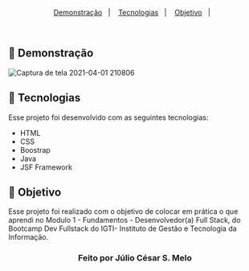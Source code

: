 
<p align="center">
  <a href="#-demonstracao">Demonstração</a>&nbsp;&nbsp;&nbsp;|&nbsp;&nbsp;&nbsp;
  <a href="#-tecnologias">Tecnologias</a>&nbsp;&nbsp;&nbsp;|&nbsp;&nbsp;&nbsp;
  <a href="#-Objetivo">Objetivo</a>&nbsp;&nbsp;&nbsp;|&nbsp;&nbsp;&nbsp;
</p>
<br>

## 🔎 Demonstração

![Captura de tela 2021-04-01 210806](https://user-images.githubusercontent.com/48533900/113366325-3b25a180-932f-11eb-92f2-74648b5337cf.png)

## 🚀 Tecnologias

<div id="tecnologias">
Esse projeto foi desenvolvido com as seguintes tecnologias:

- HTML
- CSS
- Boostrap
- Java
- JSF Framework
</div>

## 🔖 Objetivo

<div id="Objetivo">
Esse projeto foi realizado com o objetivo de colocar em prática o que aprendi no Modulo 1 - Fundamentos - Desenvolvedor(a) Full Stack, do Bootcamp Dev Fullstack do IGTI- Instituto de Gestão e Tecnologia da Informação.
</div>

<div align="center">
<h3><strong>Feito por Júlio César S. Melo</strong><h3>
</div>
